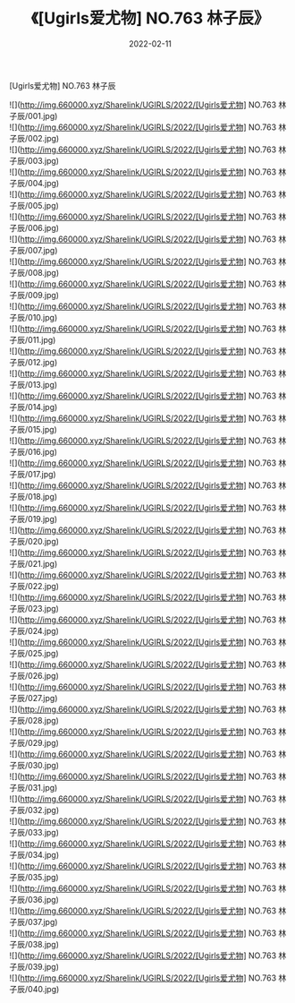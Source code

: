 ﻿---
layout: post
title:  《[Ugirls爱尤物] NO.763 林子辰》
date:   2022-02-11
img: http://img.660000.xyz/Sharelink/UGIRLS/2022/[Ugirls爱尤物] NO.763 林子辰/000.jpg
categories: [美女, 清纯, 唯美]
---

[Ugirls爱尤物] NO.763 林子辰

 ![](http://img.660000.xyz/Sharelink/UGIRLS/2022/[Ugirls爱尤物] NO.763 林子辰/001.jpg) <br>![](http://img.660000.xyz/Sharelink/UGIRLS/2022/[Ugirls爱尤物] NO.763 林子辰/002.jpg) <br>![](http://img.660000.xyz/Sharelink/UGIRLS/2022/[Ugirls爱尤物] NO.763 林子辰/003.jpg) <br>![](http://img.660000.xyz/Sharelink/UGIRLS/2022/[Ugirls爱尤物] NO.763 林子辰/004.jpg) <br>![](http://img.660000.xyz/Sharelink/UGIRLS/2022/[Ugirls爱尤物] NO.763 林子辰/005.jpg) <br>![](http://img.660000.xyz/Sharelink/UGIRLS/2022/[Ugirls爱尤物] NO.763 林子辰/006.jpg) <br>![](http://img.660000.xyz/Sharelink/UGIRLS/2022/[Ugirls爱尤物] NO.763 林子辰/007.jpg) <br>![](http://img.660000.xyz/Sharelink/UGIRLS/2022/[Ugirls爱尤物] NO.763 林子辰/008.jpg) <br>![](http://img.660000.xyz/Sharelink/UGIRLS/2022/[Ugirls爱尤物] NO.763 林子辰/009.jpg) <br>![](http://img.660000.xyz/Sharelink/UGIRLS/2022/[Ugirls爱尤物] NO.763 林子辰/010.jpg) <br>![](http://img.660000.xyz/Sharelink/UGIRLS/2022/[Ugirls爱尤物] NO.763 林子辰/011.jpg) <br>![](http://img.660000.xyz/Sharelink/UGIRLS/2022/[Ugirls爱尤物] NO.763 林子辰/012.jpg) <br>![](http://img.660000.xyz/Sharelink/UGIRLS/2022/[Ugirls爱尤物] NO.763 林子辰/013.jpg) <br>![](http://img.660000.xyz/Sharelink/UGIRLS/2022/[Ugirls爱尤物] NO.763 林子辰/014.jpg) <br>![](http://img.660000.xyz/Sharelink/UGIRLS/2022/[Ugirls爱尤物] NO.763 林子辰/015.jpg) <br>![](http://img.660000.xyz/Sharelink/UGIRLS/2022/[Ugirls爱尤物] NO.763 林子辰/016.jpg) <br>![](http://img.660000.xyz/Sharelink/UGIRLS/2022/[Ugirls爱尤物] NO.763 林子辰/017.jpg) <br>![](http://img.660000.xyz/Sharelink/UGIRLS/2022/[Ugirls爱尤物] NO.763 林子辰/018.jpg) <br>![](http://img.660000.xyz/Sharelink/UGIRLS/2022/[Ugirls爱尤物] NO.763 林子辰/019.jpg) <br>![](http://img.660000.xyz/Sharelink/UGIRLS/2022/[Ugirls爱尤物] NO.763 林子辰/020.jpg) <br>![](http://img.660000.xyz/Sharelink/UGIRLS/2022/[Ugirls爱尤物] NO.763 林子辰/021.jpg) <br>![](http://img.660000.xyz/Sharelink/UGIRLS/2022/[Ugirls爱尤物] NO.763 林子辰/022.jpg) <br>![](http://img.660000.xyz/Sharelink/UGIRLS/2022/[Ugirls爱尤物] NO.763 林子辰/023.jpg) <br>![](http://img.660000.xyz/Sharelink/UGIRLS/2022/[Ugirls爱尤物] NO.763 林子辰/024.jpg) <br>![](http://img.660000.xyz/Sharelink/UGIRLS/2022/[Ugirls爱尤物] NO.763 林子辰/025.jpg) <br>![](http://img.660000.xyz/Sharelink/UGIRLS/2022/[Ugirls爱尤物] NO.763 林子辰/026.jpg) <br>![](http://img.660000.xyz/Sharelink/UGIRLS/2022/[Ugirls爱尤物] NO.763 林子辰/027.jpg) <br>![](http://img.660000.xyz/Sharelink/UGIRLS/2022/[Ugirls爱尤物] NO.763 林子辰/028.jpg) <br>![](http://img.660000.xyz/Sharelink/UGIRLS/2022/[Ugirls爱尤物] NO.763 林子辰/029.jpg) <br>![](http://img.660000.xyz/Sharelink/UGIRLS/2022/[Ugirls爱尤物] NO.763 林子辰/030.jpg) <br>![](http://img.660000.xyz/Sharelink/UGIRLS/2022/[Ugirls爱尤物] NO.763 林子辰/031.jpg) <br>![](http://img.660000.xyz/Sharelink/UGIRLS/2022/[Ugirls爱尤物] NO.763 林子辰/032.jpg) <br>![](http://img.660000.xyz/Sharelink/UGIRLS/2022/[Ugirls爱尤物] NO.763 林子辰/033.jpg) <br>![](http://img.660000.xyz/Sharelink/UGIRLS/2022/[Ugirls爱尤物] NO.763 林子辰/034.jpg) <br>![](http://img.660000.xyz/Sharelink/UGIRLS/2022/[Ugirls爱尤物] NO.763 林子辰/035.jpg) <br>![](http://img.660000.xyz/Sharelink/UGIRLS/2022/[Ugirls爱尤物] NO.763 林子辰/036.jpg) <br>![](http://img.660000.xyz/Sharelink/UGIRLS/2022/[Ugirls爱尤物] NO.763 林子辰/037.jpg) <br>![](http://img.660000.xyz/Sharelink/UGIRLS/2022/[Ugirls爱尤物] NO.763 林子辰/038.jpg) <br>![](http://img.660000.xyz/Sharelink/UGIRLS/2022/[Ugirls爱尤物] NO.763 林子辰/039.jpg) <br>![](http://img.660000.xyz/Sharelink/UGIRLS/2022/[Ugirls爱尤物] NO.763 林子辰/040.jpg) <br>